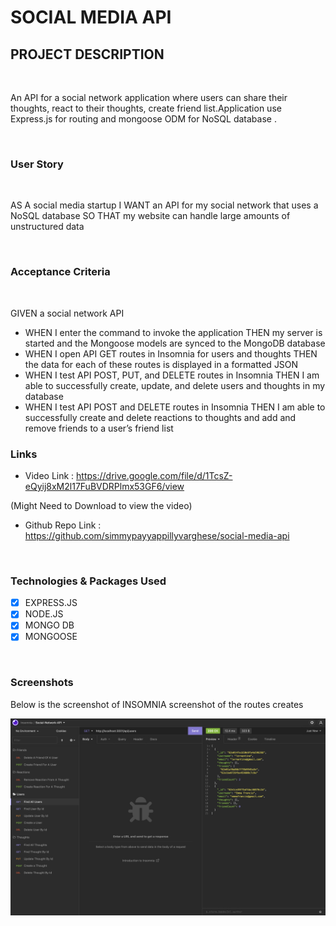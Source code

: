 # SOCIAL MEDIA API

## PROJECT DESCRIPTION

<br>

An API for a social network application where users can share their thoughts, react to their thoughts, create friend list.Application use Express.js for routing and mongoose ODM for NoSQL database .

<br>

### User Story

<br>

AS A social media startup I WANT an API for my social network that uses a NoSQL database
SO THAT my website can handle large amounts of unstructured data

<br>

### Acceptance Criteria

<br>


GIVEN a social network API
*   WHEN I enter the command to invoke the application THEN my server is started and the Mongoose models are synced to the MongoDB database
*   WHEN I open API GET routes in Insomnia for users and thoughts THEN the data for each of these routes is displayed in a formatted JSON
*   WHEN I test API POST, PUT, and DELETE routes in Insomnia THEN I am able to successfully create, update, and delete users and thoughts in my database
*   WHEN I test API POST and DELETE routes in Insomnia THEN I am able to successfully create and delete reactions to thoughts and add and remove friends to a user’s friend list



### Links

* Video Link :  https://drive.google.com/file/d/1TcsZ-eQyij8xM2l17FuBVDRPlmx53GF6/view 

(Might Need to Download to view the video)


* Github Repo Link : https://github.com/simmypayyappillyvarghese/social-media-api


<br>

### Technologies & Packages Used

* [x] EXPRESS.JS
* [x] NODE.JS
* [x] MONGO DB
* [x] MONGOOSE

<br>

### Screenshots

Below is the screenshot of INSOMNIA screenshot of the routes creates

![Screenshot of Insomnia](./assets/Screenshot_Social_Media_Route.png)

